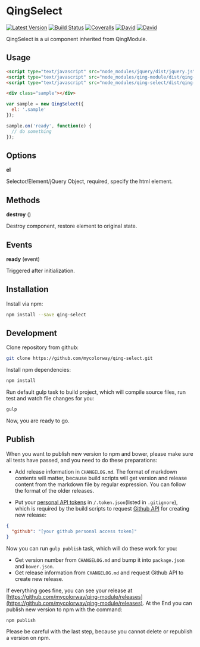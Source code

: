 # QingSelect

[![Latest Version](https://img.shields.io/npm/v/qing-select.svg)](https://www.npmjs.com/package/qing-select)
[![Build Status](https://img.shields.io/travis/mycolorway/qing-select.svg)](https://travis-ci.org/mycolorway/qing-select)
[![Coveralls](https://img.shields.io/coveralls/mycolorway/qing-select.svg)](https://coveralls.io/github/mycolorway/qing-select)
[![David](https://img.shields.io/david/mycolorway/qing-select.svg)](https://david-dm.org/mycolorway/qing-select)
[![David](https://img.shields.io/david/dev/mycolorway/qing-select.svg)](https://david-dm.org/mycolorway/qing-select#info=devDependencies)

QingSelect is a ui component inherited from QingModule.

## Usage

```html
<script type="text/javascript" src="node_modules/jquery/dist/jquery.js"></script>
<script type="text/javascript" src="node_modules/qing-module/dist/qing-module.js"></script>
<script type="text/javascript" src="node_modules/qing-select/dist/qing-select.js"></script>

<div class="sample"></div>
```

```js
var sample = new QingSelect({
  el: '.sample'
});

sample.on('ready', function(e) {
  // do something
});
```

## Options

__el__

Selector/Element/jQuery Object, required, specify the html element.

## Methods

__destroy__ ()

Destroy component, restore element to original state.

## Events

__ready__ (event)

Triggered after initialization.

## Installation

Install via npm:

```bash
npm install --save qing-select
```

## Development

Clone repository from github:

```bash
git clone https://github.com/mycolorway/qing-select.git
```

Install npm dependencies:

```bash
npm install
```

Run default gulp task to build project, which will compile source files, run test and watch file changes for you:

```bash
gulp
```

Now, you are ready to go.

## Publish

When you want to publish new version to npm and bower, please make sure all tests have passed, and you need to do these preparations:

* Add release information in `CHANGELOG.md`. The format of markdown contents will matter, because build scripts will get version and release content from the markdown file by regular expression. You can follow the format of the older releases.

* Put your [personal API tokens](https://github.com/blog/1509-personal-api-tokens) in `/.token.json`(listed in `.gitignore`), which is required by the build scripts to request [Github API](https://developer.github.com/v3/) for creating new release:

```json
{
  "github": "[your github personal access token]"
}
```

Now you can run `gulp publish` task, which will do these work for you:

* Get version number from `CHANGELOG.md` and bump it into `package.json` and `bower.json`.
* Get release information from `CHANGELOG.md` and request Github API to create new release.

If everything goes fine, you can see your release at [https://github.com/mycolorway/qing-module/releases](https://github.com/mycolorway/qing-module/releases). At the End you can publish new version to npm with the command:

```bash
npm publish
```

Please be careful with the last step, because you cannot delete or republish a version on npm.
